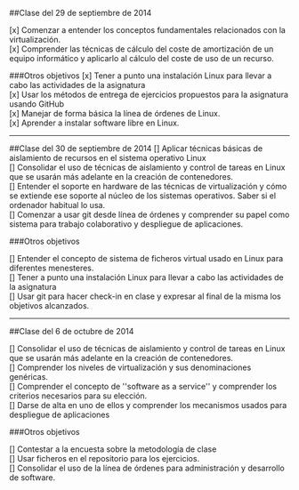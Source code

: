 ##Clase del 29 de septiembre de 2014

[x] Comenzar a entender los conceptos fundamentales relacionados con la virtualización.  
[x] Comprender las técnicas de cálculo del coste de amortización de un equipo informático y aplicarlo al cálculo del coste de uso de un recurso.  

###Otros objetivos
[x] Tener a punto una instalación Linux para llevar a cabo las actividades de la asignatura  
[x] Usar los métodos de entrega de ejercicios propuestos para la asignatura usando GitHub    
[x] Manejar de forma básica la línea de órdenes de Linux.  
[x] Aprender a instalar software libre en Linux.  

***

##Clase del 30 de septiembre de 2014
[] Aplicar técnicas básicas de aislamiento de recursos en el sistema operativo Linux  
[] Consolidar el uso de técnicas de aislamiento y control de tareas en Linux que se usarán más adelante en la creación de contenedores.  
[] Entender el soporte en hardware de las técnicas de virtualización y cómo se extiende ese soporte al núcleo de los sistemas operativos. Saber si el ordenador habitual lo usa.  
[] Comenzar a usar git desde línea de órdenes y comprender su papel como sistema para trabajo colaborativo y despliegue de aplicaciones.  

###Otros objetivos

[] Entender el concepto de sistema de ficheros virtual usado en Linux para diferentes menesteres.  
[] Tener a punto una instalación Linux para llevar a cabo las actividades de la asignatura  
[] Usar git para hacer check-in en clase y expresar al final de la misma los objetivos alcanzados.  
***
##Clase del 6 de octubre de 2014

[] Consolidar el uso de técnicas de aislamiento y control de tareas en Linux que se usarán más adelante en la creación de contenedores.  
[] Comprender los niveles de virtualización y sus denominaciones genéricas.  
[] Comprender el concepto de ''software as a service'' y comprender los criterios necesarios para su elección.  
[] Darse de alta en uno de ellos y comprender los mecanismos usados para despliegue de aplicaciones  

###Otros objetivos

[] Contestar a la encuesta sobre la metodología de clase  
[] Usar ficheros en el repositorio para los ejercicios.  
[] Consolidar el uso de la línea de órdenes para administración y desarrollo de software.  
